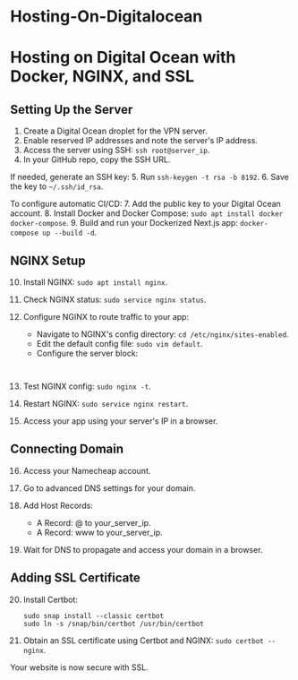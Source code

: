 # Hosting-On-Digitalocean

# Hosting on Digital Ocean with Docker, NGINX, and SSL

## Setting Up the Server

1. Create a Digital Ocean droplet for the VPN server.
2. Enable reserved IP addresses and note the server's IP address.
3. Access the server using SSH: `ssh root@server_ip`.
4. In your GitHub repo, copy the SSH URL.

If needed, generate an SSH key:
5. Run `ssh-keygen -t rsa -b 8192`.
6. Save the key to `~/.ssh/id_rsa`.

To configure automatic CI/CD:
7. Add the public key to your Digital Ocean account.
8. Install Docker and Docker Compose: `sudo apt install docker docker-compose`.
9. Build and run your Dockerized Next.js app: `docker-compose up --build -d`.

## NGINX Setup

10. Install NGINX: `sudo apt install nginx`.
11. Check NGINX status: `sudo service nginx status`.
12. Configure NGINX to route traffic to your app:
    - Navigate to NGINX's config directory: `cd /etc/nginx/sites-enabled`.
    - Edit the default config file: `sudo vim default`.
    - Configure the server block:

    ```nginx
   
    ```

13. Test NGINX config: `sudo nginx -t`.
14. Restart NGINX: `sudo service nginx restart`.
15. Access your app using your server's IP in a browser.

## Connecting Domain

16. Access your Namecheap account.
17. Go to advanced DNS settings for your domain.
18. Add Host Records:
    - A Record: @ to your_server_ip.
    - A Record: www to your_server_ip.
    
19. Wait for DNS to propagate and access your domain in a browser.

## Adding SSL Certificate

20. Install Certbot: 
    ```
    sudo snap install --classic certbot
    sudo ln -s /snap/bin/certbot /usr/bin/certbot
    ```
21. Obtain an SSL certificate using Certbot and NGINX: `sudo certbot --nginx`.

Your website is now secure with SSL.
